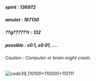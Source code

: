 ##### spirit : 136972 #####
##### amulet : 187130 #####
##### ??g??????r : 132 #####
##### possible : x0.1, x0.01, .... #####
###### Caution : Computer or brain might crash. ######
###### ![code39_110100+110000+110111](https://github.com/user-attachments/assets/8f29653a-28e8-42d5-adca-432022067d61)
 ######
